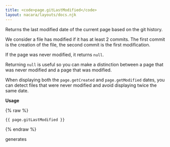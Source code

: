 ```yaml
---
title: <code>page.gitLastModified</code>
layout: nacara/layouts/docs.njk
---
```


Returns the last modified date of the current page based on the git history.

We consider a file has modified if it has at least 2 commits. The first commit is the creation of the file, the second commit is the first modification.

If the page was never modified, it returns `null`.

Returning `null` is useful so you can make a distinction between a page that was never modified and a page that was modified.

When displaying both the `page.getCreated` and `page.getModified` dates, you can detect files that were never modified and avoid displaying twice the same date.

**Usage**

{% raw %}
```html
{{ page.gitLastModified }}
```
{% endraw %}

generates
